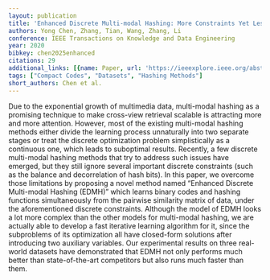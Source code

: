 ```yaml
---
layout: publication
title: 'Enhanced Discrete Multi-modal Hashing: More Constraints Yet Less Time To Learn'
authors: Yong Chen, Zhang, Tian, Wang, Zhang, Li
conference: IEEE Transactions on Knowledge and Data Engineering
year: 2020
bibkey: chen2025enhanced
citations: 29
additional_links: [{name: Paper, url: 'https://ieeexplore.ieee.org/abstract/document/9095226'}]
tags: ["Compact Codes", "Datasets", "Hashing Methods"]
short_authors: Chen et al.
---
```

Due to the exponential growth of multimedia data, multi-modal hashing as a promising technique to make cross-view retrieval scalable is attracting more and more attention. However, most of the existing multi-modal hashing methods either divide the learning process unnaturally into two separate stages or treat the discrete optimization problem simplistically as a continuous one, which leads to suboptimal results. Recently, a few discrete multi-modal hashing methods that try to address such issues have emerged, but they still ignore several important discrete constraints (such as the balance and decorrelation of hash bits). In this paper, we overcome those limitations by proposing a novel method named “Enhanced Discrete Multi-modal Hashing (EDMH)” which learns binary codes and hashing functions simultaneously from the pairwise similarity matrix of data, under the aforementioned discrete constraints. Although the model of EDMH looks a lot more complex than the other models for multi-modal hashing, we are actually able to develop a fast iterative learning algorithm for it, since the subproblems of its optimization all have closed-form solutions after introducing two auxiliary variables. Our experimental results on three real-world datasets have demonstrated that EDMH not only performs much better than state-of-the-art competitors but also runs much faster than them.